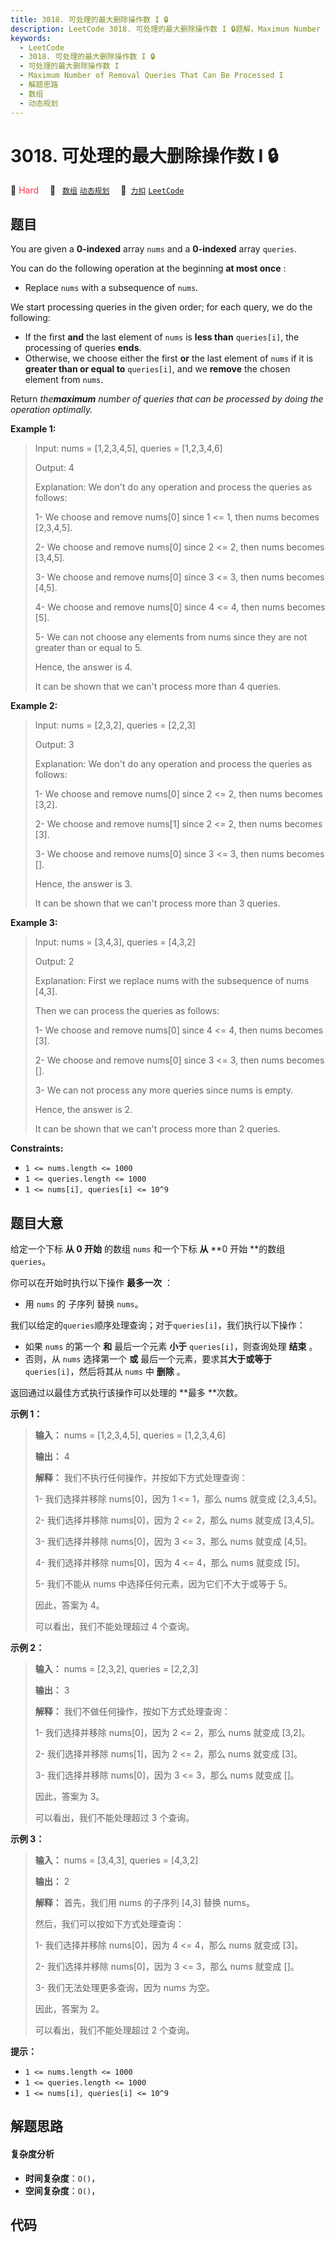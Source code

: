 ```yaml
---
title: 3018. 可处理的最大删除操作数 I 🔒
description: LeetCode 3018. 可处理的最大删除操作数 I 🔒题解，Maximum Number of Removal Queries That Can Be Processed I，包含解题思路、复杂度分析以及完整的 JavaScript 代码实现。
keywords:
  - LeetCode
  - 3018. 可处理的最大删除操作数 I 🔒
  - 可处理的最大删除操作数 I
  - Maximum Number of Removal Queries That Can Be Processed I
  - 解题思路
  - 数组
  - 动态规划
---
```


# 3018. 可处理的最大删除操作数 I 🔒

🔴 <font color=#ff334b>Hard</font>&emsp; 🔖&ensp; [`数组`](/tag/array.md) [`动态规划`](/tag/dynamic-programming.md)&emsp; 🔗&ensp;[`力扣`](https://leetcode.cn/problems/maximum-number-of-removal-queries-that-can-be-processed-i) [`LeetCode`](https://leetcode.com/problems/maximum-number-of-removal-queries-that-can-be-processed-i)

## 题目

You are given a **0-indexed** array `nums` and a **0-indexed** array
`queries`.

You can do the following operation at the beginning **at most once** :

  * Replace `nums` with a subsequence of `nums`.

We start processing queries in the given order; for each query, we do the
following:

  * If the first **and** the last element of `nums` is **less than** `queries[i]`, the processing of queries **ends**.
  * Otherwise, we choose either the first **or** the last element of `nums` if it is **greater than or equal to** `queries[i]`, and we **remove** the chosen element from `nums`.

Return _the**maximum** number of queries that can be processed by doing the
operation optimally._



**Example 1:**

> Input: nums = [1,2,3,4,5], queries = [1,2,3,4,6]
> 
> Output: 4
> 
> Explanation: We don't do any operation and process the queries as follows:
> 
> 1- We choose and remove nums[0] since 1 <= 1, then nums becomes [2,3,4,5].
> 
> 2- We choose and remove nums[0] since 2 <= 2, then nums becomes [3,4,5].
> 
> 3- We choose and remove nums[0] since 3 <= 3, then nums becomes [4,5].
> 
> 4- We choose and remove nums[0] since 4 <= 4, then nums becomes [5].
> 
> 5- We can not choose any elements from nums since they are not greater than or equal to 5.
> 
> Hence, the answer is 4.
> 
> It can be shown that we can't process more than 4 queries.

**Example 2:**

> Input: nums = [2,3,2], queries = [2,2,3]
> 
> Output: 3
> 
> Explanation: We don't do any operation and process the queries as follows:
> 
> 1- We choose and remove nums[0] since 2 <= 2, then nums becomes [3,2].
> 
> 2- We choose and remove nums[1] since 2 <= 2, then nums becomes [3].
> 
> 3- We choose and remove nums[0] since 3 <= 3, then nums becomes [].
> 
> Hence, the answer is 3.
> 
> It can be shown that we can't process more than 3 queries.

**Example 3:**

> Input: nums = [3,4,3], queries = [4,3,2]
> 
> Output: 2
> 
> Explanation: First we replace nums with the subsequence of nums [4,3].
> 
> Then we can process the queries as follows:
> 
> 1- We choose and remove nums[0] since 4 <= 4, then nums becomes [3].
> 
> 2- We choose and remove nums[0] since 3 <= 3, then nums becomes [].
> 
> 3- We can not process any more queries since nums is empty.
> 
> Hence, the answer is 2.
> 
> It can be shown that we can't process more than 2 queries.

**Constraints:**

  * `1 <= nums.length <= 1000`
  * `1 <= queries.length <= 1000`
  * `1 <= nums[i], queries[i] <= 10^9`


## 题目大意

给定一个下标 **从  0 开始** 的数组 `nums` 和一个下标 **从**  **0 开始  **的数组 `queries`。

你可以在开始时执行以下操作 **最多一次** ：

  * 用 `nums` 的 子序列 替换 `nums`。

我们以给定的`queries`顺序处理查询；对于`queries[i]`，我们执行以下操作：

  * 如果 `nums` 的第一个 **和** 最后一个元素 **小于**  `queries[i]`，则查询处理 **结束** 。
  * 否则，从 `nums` 选择第一个 **或** 最后一个元素，要求其**大于或等于** `queries[i]`，然后将其从 `nums` 中 **删除** 。

返回通过以最佳方式执行该操作可以处理的 **最多  **次数。



**示例 1：**

> 
> 
> 
> 
> 
> **输入：** nums = [1,2,3,4,5], queries = [1,2,3,4,6]
> 
> **输出：** 4
> 
> **解释：** 我们不执行任何操作，并按如下方式处理查询：
> 
> 1- 我们选择并移除 nums[0]，因为 1 <= 1，那么 nums 就变成 [2,3,4,5]。
> 
> 2- 我们选择并移除 nums[0]，因为 2 <= 2，那么 nums 就变成 [3,4,5]。
> 
> 3- 我们选择并移除 nums[0]，因为 3 <= 3，那么 nums 就变成 [4,5]。
> 
> 4- 我们选择并移除 nums[0]，因为 4 <= 4，那么 nums 就变成 [5]。
> 
> 5- 我们不能从 nums 中选择任何元素，因为它们不大于或等于 5。
> 
> 因此，答案为 4。
> 
> 可以看出，我们不能处理超过 4 个查询。
> 
> 

**示例 2：**

> 
> 
> 
> 
> 
> **输入：** nums = [2,3,2], queries = [2,2,3]
> 
> **输出：** 3
> 
> **解释：** 我们不做任何操作，按如下方式处理查询：
> 
> 1- 我们选择并移除 nums[0]，因为 2 <= 2，那么 nums 就变成 [3,2]。
> 
> 2- 我们选择并移除 nums[1]，因为 2 <= 2，那么 nums 就变成 [3]。
> 
> 3- 我们选择并移除 nums[0]，因为 3 <= 3，那么 nums 就变成 []。
> 
> 因此，答案为 3。
> 
> 可以看出，我们不能处理超过 3 个查询。
> 
> 

**示例 3：**

> 
> 
> 
> 
> 
> **输入：** nums = [3,4,3], queries = [4,3,2]
> 
> **输出：** 2
> 
> **解释：** 首先，我们用 nums 的子序列 [4,3] 替换 nums。
> 
> 然后，我们可以按如下方式处理查询：
> 
> 1- 我们选择并移除 nums[0]，因为 4 <= 4，那么 nums 就变成 [3]。
> 
> 2- 我们选择并移除 nums[0]，因为 3 <= 3，那么 nums 就变成 []。
> 
> 3- 我们无法处理更多查询，因为 nums 为空。
> 
> 因此，答案为 2。
> 
> 可以看出，我们不能处理超过 2 个查询。
> 
> 



**提示：**

  * `1 <= nums.length <= 1000`
  * `1 <= queries.length <= 1000`
  * `1 <= nums[i], queries[i] <= 10^9`


## 解题思路

#### 复杂度分析

- **时间复杂度**：`O()`，
- **空间复杂度**：`O()`，

## 代码

```javascript

```